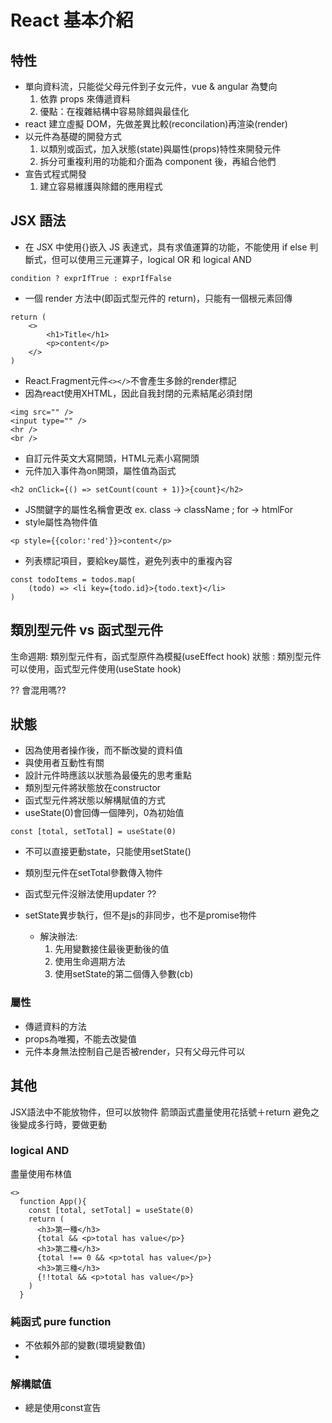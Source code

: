 # React 基本介紹

## 特性

- 單向資料流，只能從父母元件到子女元件，vue & angular 為雙向
  1. 依靠 props 來傳遞資料
  2. 優點：在複雜結構中容易除錯與最佳化
- react 建立虛擬 DOM，先做差異比較(reconcilation)再渲染(render)
- 以元件為基礎的開發方式
  1. 以類別或函式，加入狀態(state)與屬性(props)特性來開發元件
  2. 拆分可重複利用的功能和介面為 component 後，再組合他們
- 宣告式程式開發
  1. 建立容易維護與除錯的應用程式

## JSX 語法

- 在 JSX 中使用{}嵌入 JS 表達式，具有求值運算的功能，不能使用 if else 判斷式，但可以使用三元運算子，logical OR 和 logical AND

```javascript=
condition ? exprIfTrue : exprIfFalse
```

- 一個 render 方法中(即函式型元件的 return)，只能有一個根元素回傳

```javascript=
return (
    <>
        <h1>Title</h1>
        <p>content</p>
    </>
)
```
- React.Fragment元件`<></>`不會產生多餘的render標記
- 因為react使用XHTML，因此自我封閉的元素結尾必須封閉
```javascript=
<img src="" />
<input type="" />
<hr />
<br />
```
- 自訂元件英文大寫開頭，HTML元素小寫開頭
- 元件加入事件為on開頭，屬性值為函式
```javascript=
<h2 onClick={() => setCount(count + 1)}>{count}</h2>
```
- JS關鍵字的屬性名稱會更改 ex. class -> className ; for -> htmlFor
- style屬性為物件值
```javascript=
<p style={{color:'red'}}>content</p>
```
- 列表標記項目，要給key屬性，避免列表中的重複內容
```javascript=
const todoItems = todos.map(
    (todo) => <li key={todo.id}>{todo.text}</li>
)
```

## 類別型元件 vs 函式型元件
生命週期: 類別型元件有，函式型原件為模擬(useEffect hook)
狀態   :  類別型元件可以使用，函式型元件使用(useState hook)

?? 會混用嗎??

## 狀態
- 因為使用者操作後，而不斷改變的資料值
- 與使用者互動性有關
- 設計元件時應該以狀態為最優先的思考重點  
- 類別型元件將狀態放在constructor
- 函式型元件將狀態以解構賦值的方式
- useState(0)會回傳一個陣列，0為初始值  

```javscript=
const [total, setTotal] = useState(0)
```  

- 不可以直接更動state，只能使用setState()
- 類別型元件在setTotal參數傳入物件
- 函式型元件沒辦法使用updater ??



- setState異步執行，但不是js的非同步，也不是promise物件
  - 解決辦法:
    1. 先用變數接住最後更動後的值 
    2. 使用生命週期方法
    3. 使用setState的第二個傳入參數(cb)



### 屬性
- 傳遞資料的方法
- props為唯獨，不能去改變值
- 元件本身無法控制自己是否被render，只有父母元件可以

## 其他
JSX語法中不能放物件，但可以放物件
箭頭函式盡量使用花括號＋return 避免之後變成多行時，要做更動

### logical AND
盡量使用布林值
```javascript=
<>
  function App(){
    const [total, setTotal] = useState(0)
    return (
      <h3>第一種</h3>
      {total && <p>total has value</p>}
      <h3>第二種</h3>
      {total !== 0 && <p>total has value</p>}
      <h3>第三種</h3>
      {!!total && <p>total has value</p>}
    )
  }

```

### 純函式 pure function
- 不依賴外部的變數(環境變數值)
- 

### 解構賦值
- 總是使用const宣告

